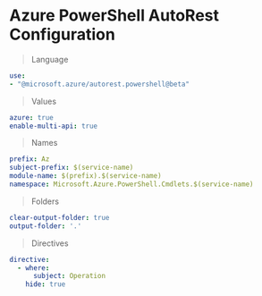 # Azure PowerShell AutoRest Configuration

> Language
``` yaml
use:
- "@microsoft.azure/autorest.powershell@beta"
```

> Values
``` yaml
azure: true
enable-multi-api: true
```

> Names
``` yaml
prefix: Az
subject-prefix: $(service-name)
module-name: $(prefix).$(service-name)
namespace: Microsoft.Azure.PowerShell.Cmdlets.$(service-name)
```

> Folders
``` yaml
clear-output-folder: true
output-folder: '.'
```

> Directives
``` yaml
directive:
  - where:
      subject: Operation
    hide: true
```

